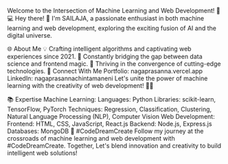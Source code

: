 Welcome to the Intersection of Machine Learning and Web Development! 🤖💻
Hey there! 👋 I'm SAILAJA, a passionate enthusiast in both machine learning and web development, exploring the exciting fusion of AI and the digital universe.

🌐 About Me
💡 Crafting intelligent algorithms and captivating web experiences since 2021.
🚀 Constantly bridging the gap between data science and frontend magic.
🌟 Thriving in the convergence of cutting-edge technologies.
🔗 Connect With Me
Portfolio: nagaprasanna.vercel.app
LinkedIn: nagaprasannachintamaneni
Let's unite the power of machine learning with the creativity of web development! 🚀✨

📚 Expertise
Machine Learning:
Languages: Python
Libraries: scikit-learn, TensorFlow, PyTorch
Techniques: Regression, Classification, Clustering, Natural Language Processing (NLP), Computer Vision
Web Development:
Frontend: HTML, CSS, JavaScript, React.js
Backend: Node.js, Express.js
Databases: MongoDB
🌈 #CodeDreamCreate
Follow my journey at the crossroads of machine learning and web development with #CodeDreamCreate. Together, Let's blend innovation and creativity to build intelligent web solutions!
